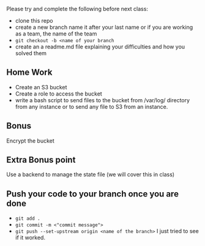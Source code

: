 Please try and complete the following before next class:
* clone this repo
* create a new branch name it after your last name or if you are working as a team, the name of the team 
* `git checkout -b <name of your branch`
* create an a readme.md file explaining your difficulties and how you solved them

## Home Work
* Create an S3 bucket
* Create a role to access the bucket
* write a bash script to send files to the bucket from /var/log/ directory from any instance or to send any file to S3 from an instance.

## Bonus
Encrypt the bucket 

## Extra Bonus point
Use a backend to manage the state file (we will cover this in class)

## Push your code to your branch once you are done 
* `git add .`  
* `git commit -m <"commit message">`
* `git push --set-upstream origin <name of the branch>` 
I just tried to see if it worked.